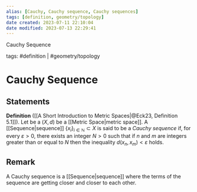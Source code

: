 ```yaml
---
alias: [Cauchy, Cauchy sequence, Cauchy sequences]
tags: [definition, geometry/topology]
date created: 2023-07-11 22:10:04
date modified: 2023-07-13 22:29:41
---
```


Cauchy Sequence

tags: #definition | #geometry/topology

# Cauchy Sequence

## Statements

**Definition** ([[A Short Introduction to Metric Spaces|@Eck23, Definition 5.1]]). Let be a $(X,d)$ be a [[Metric Space|metric space]]. A [[Sequence|sequence]] $\{x_i\}_{i\in\mathbb{N}}\subset X$ is said to be a _Cauchy sequence_ if, for every $\varepsilon>0$, there exists an integer $N>0$ such that if $n$ and $m$ are integers greater than or equal to $N$ then the inequality $d(x_n,x_m)<\varepsilon$ holds.

## Remark

A Cauchy sequence is a [[Sequence|sequence]] where the terms of the sequence are getting closer and closer to each other.
